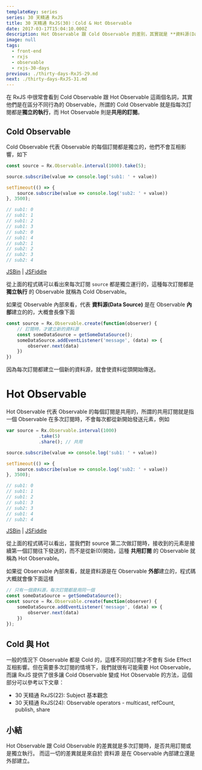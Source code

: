 ```yaml
---
templateKey: series
series: 30 天精通 RxJS
title: 30 天精通 RxJS(30)：Cold & Hot Observable
date: 2017-03-17T15:04:10.000Z
description: Hot Observable 跟 Cold Observable 的差別，其實就是 **資料源(Data Source)** 在 Observable 內部建立還是外部建立。
image: null
tags:
  - front-end
  - rxjs
  - observable
  - rxjs-30-days
previous: ./thirty-days-RxJS-29.md
next: ./thirty-days-RxJS-31.md
---
```


在 RxJS 中很常會看到 Cold Observable 跟 Hot Observable 這兩個名詞，其實他們是在區分不同行為的 Observable，所謂的 Cold Observable 就是指每次訂閱都是**獨立的執行**，而 Hot Observable 則是**共用的訂閱**。

## Cold Observable

Cold Observable 代表 Observable 的每個訂閱都是獨立的，他們不會互相影響，如下

```javascript
const source = Rx.Observable.interval(1000).take(5);

source.subscribe(value => console.log('sub1: ' + value))

setTimeout(() => {
    source.subscribe(value => console.log('sub2: ' + value))    
}, 3500);

// sub1: 0
// sub1: 1
// sub1: 2
// sub1: 3
// sub2: 0
// sub1: 4
// sub2: 1
// sub2: 2
// sub2: 3
// sub2: 4
```
[JSBin](https://jsbin.com/sapuvilipa/4/edit?js,console) | [JSFiddle](https://jsfiddle.net/mk5y5hhu/)

從上面的程式碼可以看出來每次訂閱 `source` 都是獨立運行的，這種每次訂閱都是 **獨立執行** 的 Observable 就稱為 Cold Observable。

如果從 Observable 內部來看，代表 **資料源(Data Source)** 是在 Observable **內部**建立的的，大概會長像下面

```javascript
const source = Rx.Observable.create(function(observer) {
    // 訂閱時，才建立新的資料源
    const someDataSource = getSomeDataSource();
    someDataSource.addEventListener('message', (data) => {
        observer.next(data)
    })
})
```

因為每次訂閱都建立一個新的資料源，就會使資料從頭開始傳送。


# Hot Observable

Hot Observable 代表 Observable 的每個訂閱是共用的，所謂的共用訂閱就是指 一個 Observable 在多次訂閱時，不會每次都從新開始發送元素，例如

```javascript
var source = Rx.Observable.interval(1000)
            .take(5)
            .share(); // 共用

source.subscribe(value => console.log('sub1: ' + value))

setTimeout(() => {
    source.subscribe(value => console.log('sub2: ' + value))    
}, 3500);

// sub1: 0
// sub1: 1
// sub1: 2
// sub1: 3
// sub2: 3
// sub1: 4
// sub2: 4
```
[JSBin](https://jsbin.com/sapuvilipa/3/edit?js,console) | [JSFiddle](https://jsfiddle.net/mk5y5hhu/1/)

從上面的程式碼可以看出，當我們對 source 第二次做訂閱時，接收到的元素是接續第一個訂閱往下發送的，而不是從新(0)開始，這種 **共用訂閱** 的 Observable 就稱為 Hot Observable。

如果從 Observable 內部來看，就是資料源是在 Observable **外部**建立的，程式碼大概就會像下面這樣

```javascript
// 只有一個資料源，每次訂閱都是用同一個
const someDataSource = getSomeDataSource();
const source = Rx.Observable.create(function(observer) {
    someDataSource.addEventListener('message', (data) => {
        observer.next(data)
    })
});
```

## Cold 與 Hot 

一般的情況下 Observable 都是 Cold 的，這樣不同的訂閱才不會有 Side Effect 互相影響。但在需要多次訂閱的情境下，我們就很有可能需要 Hot Observable，而讓 RxJS 提供了很多讓 Cold Observable 變成 Hot Observable 的方法，這個部分可以參考以下文章：

- 30 天精通 RxJS(22): Subject 基本觀念
- 30 天精通 RxJS(24): Observable operators - multicast, refCount, publish, share

## 小結

Hot Observable 跟 Cold Observable 的差異就是多次訂閱時，是否共用訂閱或是獨立執行。 而這一切的差異就是來自於 資料源 是在 Observable 內部建立還是外部建立。